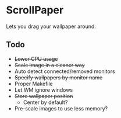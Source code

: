 ScrollPaper
===========

Lets you drag your wallpaper around.

Todo
----

- ~~Lower CPU usage~~
- ~~Scale image in a cleaner way~~
- Auto detect connected/removed monitors
- ~~Specify wallpapers by monitor name~~
- Proper Makefile
- Let WM ignore windows
- ~~Store wallpaper position~~
	- Center by default?
- Pre-scale images to use less memory?

